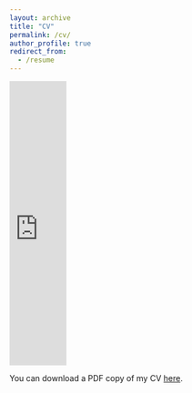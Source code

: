 ```yaml
---
layout: archive
title: "CV"
permalink: /cv/
author_profile: true
redirect_from:
  - /resume
---
```


<iframe src="https://abhishekkumarjain.github.io/files/Abhishek-jain-cv.pdf" width="100" height="500" frameborder="no" border="0" marginwidth="0" marginheight="0"></iframe>

You can download a PDF copy of my CV [here](https://abhishekkumarjain.github.io/files/Abhishek-jain-cv.pdf).





